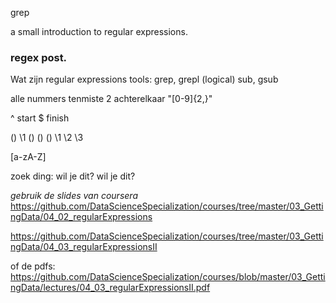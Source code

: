 grep

a small introduction to regular expressions. 

 

### regex post. 
Wat zijn regular expressions
tools: grep, grepl (logical)
sub, gsub

alle nummers tenmiste 2 achterelkaar
"[0-9]{2,}"

^ start
$ finish

()  \\1
() ()  () \\1 \\2 \\3

[a-zA-Z]


zoek ding: wil je dit? wil je dit?

*gebruik de slides van coursera* https://github.com/DataScienceSpecialization/courses/tree/master/03_GettingData/04_02_regularExpressions 

https://github.com/DataScienceSpecialization/courses/tree/master/03_GettingData/04_03_regularExpressionsII

of de pdfs: https://github.com/DataScienceSpecialization/courses/blob/master/03_GettingData/lectures/04_03_regularExpressionsII.pdf
